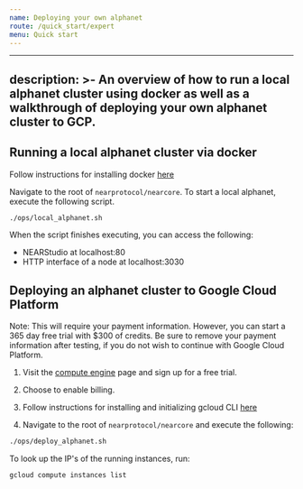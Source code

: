 ```yaml
---
name: Deploying your own alphanet
route: /quick_start/expert
menu: Quick start
---
```

---
description: >-
  An overview of how to run a local alphanet cluster using docker as well as a walkthrough of deploying your own alphanet cluster to GCP.
---

## Running a local alphanet cluster via docker

Follow instructions for installing docker [here](https://docs.docker.com/install/#supported-platforms)

Navigate to the root of `nearprotocol/nearcore`. To start a local alphanet, execute the
following script.

```bash
./ops/local_alphanet.sh
```

When the script finishes executing, you can access the following:
- NEARStudio at localhost:80
- HTTP interface of a node at localhost:3030

## Deploying an alphanet cluster to Google Cloud Platform

Note: This will require your payment information. However, you can start a 365
day free trial with $300 of credits. Be sure to remove your payment information
after testing, if you do not wish to continue with Google Cloud Platform.

1) Visit the [compute engine](https://console.cloud.google.com/compute) page and
sign up for a free trial.

2) Choose to enable billing.

3) Follow instructions for installing and initializing gcloud CLI [here](https://cloud.google.com/sdk/docs/quickstarts)

4) Navigate to the root of `nearprotocol/nearcore` and execute the following:

```bash
./ops/deploy_alphanet.sh
```

To look up the IP's of the running instances, run:
```bash
gcloud compute instances list
```